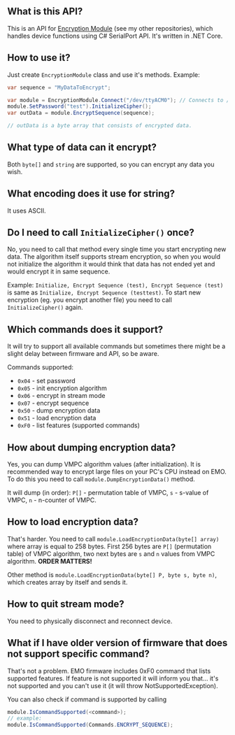 ## What is this API?
This is an API for [Encryption Module](https://github.com/H1M4W4R1/Encryption-Module) (see my other repositories), which handles device functions using C# SerialPort API. It's written in .NET Core.

## How to use it?
Just create `EncryptionModule` class and use it's methods. Example:
```cs
var sequence = "MyDataToEncrypt";

var module = EncryptionModule.Connect("/dev/ttyACM0"); // Connects to /dev/ttyACM0 port. On Windows you need to use COM<number>.
module.SetPassword("test").InitializeCipher();
var outData = module.EncryptSequence(sequence);

// outData is a byte array that consists of encrypted data.
```

## What type of data can it encrypt?
Both `byte[]` and `string` are supported, so you can encrypt any data you wish.

## What encoding does it use for string?
It uses ASCII.

## Do I need to call `InitializeCipher()` once?
No, you need to call that method every single time you start encrypting new data.
The algorithm itself supports stream encryption, so when you would not initialize the algorithm it would think that data has not ended yet and would encrypt it in same sequence.

Example:
`Initialize, Encrypt Sequence (test), Encrypt Sequence (test)` is same as `Initialize, Encrypt Sequence (testtest)`.
To start new encryption (eg. you encrypt another file) you need to call `InitializeCipher()` again.

## Which commands does it support?
It will try to support all available commands but sometimes there might be a slight delay between firmware and API, so be aware.

Commands supported: 
- `0x04` - set password
- `0x05` - init encryption algorithm
- `0x06` - encrypt in stream mode
- `0x07` - encrypt sequence
- `0x50` - dump encryption data
- `0x51` - load encryption data
- `0xF0` - list features (supported commands)

## How about dumping encryption data?
Yes, you can dump VMPC algorithm values (after initialization). It is recommended way to encrypt large files on your PC's CPU instead on EMO. To do this you need to call `module.DumpEncryptionData()` method.

It will dump (in order): `P[]` - permutation table of VMPC, `s` - s-value of VMPC, `n` - n-counter of VMPC.

## How to load encryption data?
That's harder. You need to call `module.LoadEncryptionData(byte[] array)` where array is equal to 258 bytes. First 256 bytes are `P[]` (permutation table) of VMPC algorithm, two next bytes are `s` and `n` values from VMPC algorithm. **ORDER MATTERS!**

Other method is `module.LoadEncryptionData(byte[] P, byte s, byte n)`, which creates array by itself and sends it.

## How to quit stream mode?
You need to physically disconnect and reconnect device.

## What if I have older version of firmware that does not support specific command?
That's not a problem. EMO firmware includes 0xF0 command that lists supported features. If feature is not supported it will inform you that... it's not supported and you can't use it (it will throw NotSupportedException).

You can also check if command is supported by calling
```cs
module.IsCommandSupported(<commmand>);
// example:
module.IsCommandSupported(Commands.ENCRYPT_SEQUENCE);
```
